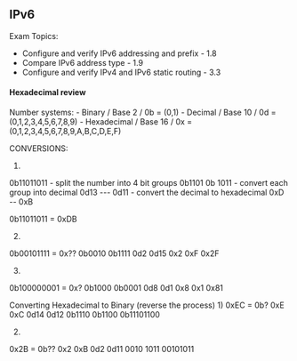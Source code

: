 ## IPv6

Exam Topics:
- Configure and verify IPv6 addressing and prefix - 1.8
- Compare IPv6 address type - 1.9
- Configure and verify IPv4 and IPv6 static routing - 3.3

#### Hexadecimal review

Number systems:
    - Binary / Base 2 / 0b = (0,1)
    - Decimal / Base 10 / 0d = (0,1,2,3,4,5,6,7,8,9)
    - Hexadecimal / Base 16 / 0x = (0,1,2,3,4,5,6,7,8,9,A,B,C,D,E,F)

CONVERSIONS: 

1)
0b11011011 - split the number into 4 bit groups
0b1101  0b 1011 - convert each group into decimal
0d13 --- 0d11  - convert the decimal to hexadecimal
0xD -- 0xB

0b11011011 = 0xDB

2)
0b00101111 = 0x??
0b0010  0b1111
0d2     0d15
0x2     0xF
0x2F

3)
0b100000001 = 0x?
0b1000  0b0001
0d8     0d1
0x8     0x1
0x81

Converting Hexadecimal to Binary (reverse the process)
1)
0xEC = 0b?
0xE  0xC
0d14  0d12
0b1110  0b1100
0b11101100 

2)
0x2B = 0b??
0x2    0xB
0d2    0d11
0010   1011
00101011


























